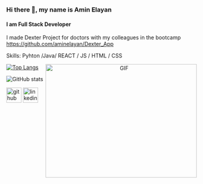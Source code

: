 ### Hi there 👋, my name is Amin Elayan

#### I am Full Stack Developer

I made Dexter Project for doctors with my colleagues in the bootcamp https://github.com/aminelayan/Dexter_App 

Skills: Pyhton /Java/ REACT / JS / HTML / CSS 


<a target="_blank" align="center"> <img align="right" top="500" height="300" width="400" alt="GIF" src="https://media.giphy.com/media/SWoSkN6DxTszqIKEqv/giphy.gif"> </a>

[![Top Langs](https://github-readme-stats.vercel.app/api/top-langs/?username=aminelayan)](https://github.com/anuraghazra/github-readme-stats) 

![GitHub stats](https://github-readme-stats.vercel.app/api?username=aminelayan&show_icons=true)


[<img src='https://cdn.jsdelivr.net/npm/simple-icons@3.0.1/icons/github.svg' alt='github' height='40'>](https://github.com/aminelayan) [<img src='https://cdn.jsdelivr.net/npm/simple-icons@3.0.1/icons/linkedin.svg' alt='linkedin' height='40'>](https://www.linkedin.com/in/https://www.linkedin.com/in/amin-e-356555b8//)
